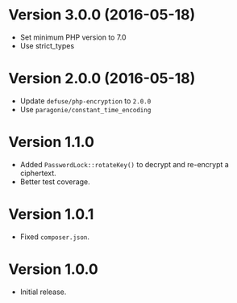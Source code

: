 # Version 3.0.0 (2016-05-18)

* Set minimum PHP version to 7.0
* Use strict_types

# Version 2.0.0 (2016-05-18)

* Update `defuse/php-encryption` to `2.0.0`
* Use `paragonie/constant_time_encoding`

# Version 1.1.0

* Added `PasswordLock::rotateKey()` to decrypt and re-encrypt a ciphertext.
* Better test coverage.

# Version 1.0.1

* Fixed `composer.json`.

# Version 1.0.0

* Initial release.
